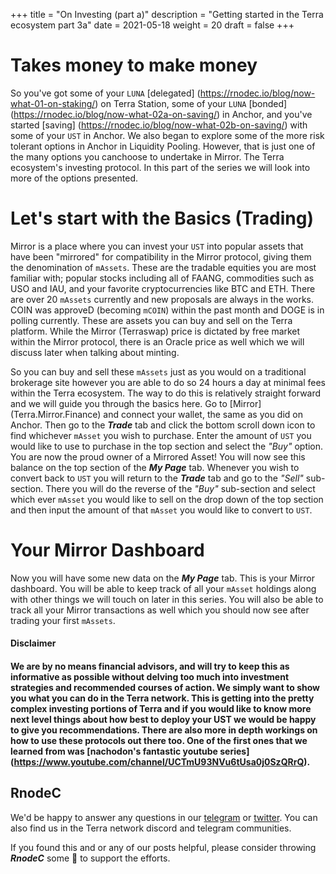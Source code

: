 +++ 
title = "On Investing (part a)" 
description = "Getting started in the Terra ecosystem part 3a" 
date = 2021-05-18
weight = 20 
draft = false 
+++

# Takes money to make money

So you've got some of your `LUNA` [delegated] (https://rnodec.io/blog/now-what-01-on-staking/) on Terra Station, some of your `LUNA` [bonded] (https://rnodec.io/blog/now-what-02a-on-saving/) in Anchor, and you've started [saving] (https://rnodec.io/blog/now-what-02b-on-saving/) with some of your `UST` in Anchor. We also began to explore some of the more risk tolerant options in Anchor in Liquidity Pooling. However,  that is just one of the many options you canchoose to undertake in Mirror. The Terra ecosystem's investing protocol. In this part of the series we will look into more of the options presented.

# Let's start with the Basics (Trading)

Mirror is a place where you can invest your `UST` into popular assets that have been "mirrored" for compatibility in the Mirror protocol, giving them the denomination of `mAssets`.  These are the tradable equities you are most familiar with; popular stocks including all of FAANG, commodities such as USO and IAU, and your favorite cryptocurrencies like BTC and ETH. There are over 20 `mAssets` currently and new proposals are always in the works. COIN was approveD (becoming `mCOIN`) within the past month and DOGE is in polling currently. These are assets you can buy and sell on the Terra platform. While the Mirror (Terraswap) price is dictated by free market within the Mirror protocol, there is an Oracle price as well which we will discuss later when talking about minting.

So you can buy and sell these `mAssets` just as you would on a traditional brokerage site however you are able to do so 24 hours a day at minimal fees within the Terra ecosystem.  The way to do this is relatively straight forward and we will guide you through the basics here. Go to [Mirror] (Terra.Mirror.Finance) and connect your wallet, the same as you did on Anchor. Then go to the _**Trade**_ tab and click the bottom scroll down icon to find whichever `mAsset` you wish to purchase. Enter the amount of `UST` you would like to use to purchase in the top section and select the _"Buy"_ option. You are now the proud owner of a Mirrored Asset! You will now see this balance on the top section of the _**My Page**_ tab. Whenever you wish to convert back to `UST` you will return to the _**Trade**_ tab and go to the _"Sell"_ sub-section. There you will do the reverse of the _"Buy"_ sub-section and select which ever `mAsset` you would like to sell on the drop down of the top section and then input the amount of that `mAsset` you would like to convert to `UST`.

# Your Mirror Dashboard

Now you will have some new data on the _**My Page**_ tab. This is your Mirror dashboard. You will be able to keep track of all your `mAsset` holdings along with other things we will touch on later in this series.  You will also be able to track all your Mirror transactions as well which you should now see after trading your first `mAssets`.

#### Disclaimer

#### We are by no means financial advisors, and will try to keep this as informative as possible without delving too much into investment strategies and recommended courses of action. We simply want to show you what you can do in the Terra network.  This is getting into the pretty complex investing portions of Terra and if you would like to know more next level things about how best to deploy your UST we would be happy to give you recommendations. There are also more in depth workings on how to use these protocols out there too. One of the first ones that we learned from was [nachodon's fantastic youtube series] (https://www.youtube.com/channel/UCTmU93NVu6tUsa0j0SzQRrQ).

## RnodeC

We'd be happy to answer any questions in our [telegram](https://t.me/rnodec_terra) or [twitter](https://twitter.com/RnodeC).  You can also find us in the Terra network discord and telegram communities.   

If you found this and or any of our posts helpful, please consider throwing ***RnodeC*** some 🥩 to support the efforts.



